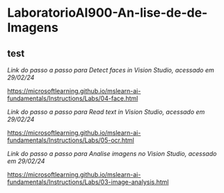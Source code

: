 # LaboratorioAI900-An-lise-de-de-Imagens
## test
*Link do passo a passo para Detect faces in Vision Studio, acessado em 29/02/24*

https://microsoftlearning.github.io/mslearn-ai-fundamentals/Instructions/Labs/04-face.html

*Link do passo a passo para Read text in Vision Studio, acessado em 29/02/24*

https://microsoftlearning.github.io/mslearn-ai-fundamentals/Instructions/Labs/05-ocr.html

*Link do passo a passo para Analise imagens no Vision Studio, acessado em 29/02/24*

https://microsoftlearning.github.io/mslearn-ai-fundamentals/Instructions/Labs/03-image-analysis.html
